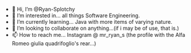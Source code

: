 - 👋 Hi, I’m @Ryan-Splotchy
- 👀 I’m interested in... all things Software Engineering.
- 🌱 I’m currently learning... Java with more items of varying nature.
- 💞️ I’m looking to collaborate on anything...(if i may be of use, that is.)
- 📫 How to reach me... Instagram @ mr_ryan_s (the profile with the Alfa Romeo giulia quadrifoglio's rear...)

<!---
Ryan-Splotchy/Ryan-Splotchy is a ✨ special ✨ repository because its `README.md` (this file) appears on your GitHub profile.
You can click the Preview link to take a look at your changes.
--->
